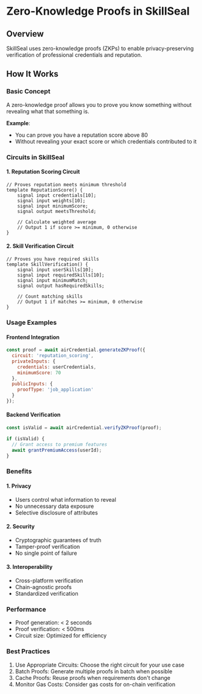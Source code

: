 # Zero-Knowledge Proofs in SkillSeal

## Overview
SkillSeal uses zero-knowledge proofs (ZKPs) to enable privacy-preserving verification of professional credentials and reputation.

## How It Works

### Basic Concept
A zero-knowledge proof allows you to prove you know something without revealing what that something is.

**Example**: 
- You can prove you have a reputation score above 80
- Without revealing your exact score or which credentials contributed to it

### Circuits in SkillSeal

#### 1. Reputation Scoring Circuit
```circom
// Proves reputation meets minimum threshold
template ReputationScore() {
    signal input credentials[10];
    signal input weights[10]; 
    signal input minimumScore;
    signal output meetsThreshold;
    
    // Calculate weighted average
    // Output 1 if score >= minimum, 0 otherwise
}
```

#### 2. Skill Verification Circuit
```circom
// Proves you have required skills
template SkillVerification() {
    signal input userSkills[10];
    signal input requiredSkills[10];
    signal input minimumMatch;
    signal output hasRequiredSkills;
    
    // Count matching skills
    // Output 1 if matches >= minimum, 0 otherwise
}
```

### Usage Examples
#### Frontend Integration
```javascript
const proof = await airCredential.generateZKProof({
  circuit: 'reputation_scoring',
  privateInputs: {
    credentials: userCredentials,
    minimumScore: 70
  },
  publicInputs: {
    proofType: 'job_application'
  }
});
```

#### Backend Verification
```javascript
const isValid = await airCredential.verifyZKProof(proof);

if (isValid) {
  // Grant access to premium features
  await grantPremiumAccess(userId);
}
```

### Benefits
#### 1. Privacy
- Users control what information to reveal
- No unnecessary data exposure
- Selective disclosure of attributes

#### 2. Security
- Cryptographic guarantees of truth
- Tamper-proof verification
- No single point of failure

#### 3. Interoperability
- Cross-platform verification
- Chain-agnostic proofs
- Standardized verification

### Performance
- Proof generation: < 2 seconds
- Proof verification: < 500ms
- Circuit size: Optimized for efficiency

### Best Practices
1. Use Appropriate Circuits: Choose the right circuit for your use case
2. Batch Proofs: Generate multiple proofs in batch when possible
3. Cache Proofs: Reuse proofs when requirements don't change
4. Monitor Gas Costs: Consider gas costs for on-chain verification